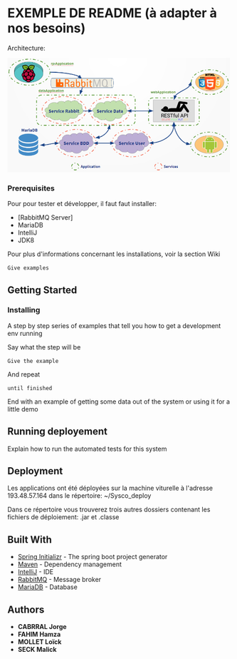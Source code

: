 # EXEMPLE DE README (à adapter à nos besoins)

Architecture:

[<img src="architecture.PNG" width="500">](architecture.PNG)

### Prerequisites

Pour pour tester et développer, il faut faut installer:
 
 * [RabbitMQ Server]
 * MariaDB
 * IntelliJ
 * JDK8
 
Pour plus d'informations concernant les installations, voir la section Wiki
```
Give examples
```

## Getting Started


### Installing

A step by step series of examples that tell you how to get a development env running

Say what the step will be

```
Give the example
```

And repeat

```
until finished
```

End with an example of getting some data out of the system or using it for a little demo

## Running deployement

Explain how to run the automated tests for this system

## Deployment

Les applications ont été déployées sur la machine viturelle à l'adresse 193.48.57.164
dans le répertoire: ~/Sysco_deploy

Dans ce répertoire vous trouverez trois autres dossiers contenant les fichiers de déploiement: .jar et .classe

## Built With

* [Spring Initializr](rhttps://start.spring.io) - The spring boot project generator
* [Maven](https://maven.apache.org/) - Dependency management
* [IntelliJ](https://rometools.github.io/rome/) - IDE
* [RabbitMQ](https://www.rabbitmq.com/) - Message broker
* [MariaDB](https://mariadb.org/) - Database

## Authors

* **CABRRAL Jorge**
* **FAHIM Hamza**
* **MOLLET Loïck**
* **SECK Malick**
